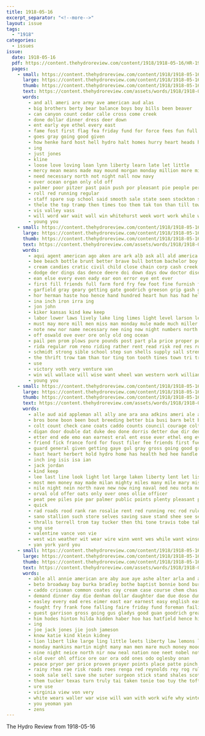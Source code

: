 ```yaml
---
title: 1918-05-16
excerpt_separator: "<!--more-->"
layout: issue
tags:
  - "1918"
categories:
  - issues
issue:
  date: 1918-05-16
  pdf: https://content.thehydroreview.com/content/1918/1918-05-16/HR-1918-05-16.pdf
  pages:
    - small: https://content.thehydroreview.com/content/1918/1918-05-16/small/HR-1918-05-16-01.jpg
      large: https://content.thehydroreview.com/content/1918/1918-05-16/large/HR-1918-05-16-01.jpg
      thumb: https://content.thehydroreview.com/content/1918/1918-05-16/thumbnails/HR-1918-05-16-01.jpg
      text: https://content.thehydroreview.com/assets/words/1918/1918-05-16/HR-1918-05-16-01.txt
      words:
        - and all ameri are army ave american aud alas
        - big brothers berty bear balance boys boy bills been beaver
        - can canyon count cedar calle cross come creek
        - done dollar dinner dress deer down
        - ent early eye ethel every east
        - fame fost first flag fea friday fund for force fees fun full fon
        - goes gray going good given
        - how henke hard host hell hydro halt homes hurry heart heads husbands hopewell high hon holiday hold has
        - ing
        - just jones
        - kline
        - loose love loving loan lynn liberty learn late let little
        - mercy mean means made may mound morgan monday million more might most
        - need necessary north not night nall now navy
        - over ocean organ only old off
        - palmer poor pitzer past pain push por pleasant pie people per promise postal
        - roll red running regular
        - staff spare sup school said smooth sale state seen stockton sand saturday search share side scot supper scott seven
        - thele the top tramp then times too them tak ton than till towns terrell
        - vis valley vass
        - will word war wait wall win whitehurst week wort work while was want with
        - young you
    - small: https://content.thehydroreview.com/content/1918/1918-05-16/small/HR-1918-05-16-02.jpg
      large: https://content.thehydroreview.com/content/1918/1918-05-16/large/HR-1918-05-16-02.jpg
      thumb: https://content.thehydroreview.com/content/1918/1918-05-16/thumbnails/HR-1918-05-16-02.jpg
      text: https://content.thehydroreview.com/assets/words/1918/1918-05-16/HR-1918-05-16-02.txt
      words:
        - aqui agent american ago aken are ark alb ask all ald america and
        - bee beach bottle brunt better brave bull bottom bachelor boy big box bale bonds best brand border bay begin bridge but bould baldwin buy boys been bulls bel bar business
        - cream candies cratic civil child close chain corp cash creek cold county cane cobb counts change company clee coast carr candy choice case cot came can care cha cross caddo comfort canon
        - dodge der dings das dence deere doi down days dow doctor dise drill done dietz day dumpit davidson drum
        - ean else every even eady ear eon error eye ent ever
        - first fill friends full farm ford fry few foot fine furnish fin flag fuel fresh freshman florida for faith from fort farms
        - garfield gray geary getting gate goodrich greeson grip gash gibb grade gear going griffin gang given good gen
        - hor herman haste hoo hence hand hundred heart hun has had held har heres halls hail hay hereford her hoover high harrow hydro house home how hose hot horn
        - ina inch iron irra ing
        - jon john
        - kiker kansas kind kew keep
        - labor lower laws lively lake ling limes light level larson lean let lion lent lister line long los lack lay like lor little
        - must may more mill men miss man monday mule made much miller money morning mean miles mcadoo murray mower mighty
        - note new nor name necessary nee ning now night numbers north nice not
        - off oswald ove over ore only old ong ocean
        - pail pen prom plows pure pounds post part pla price proper pound perfect president place pride per pull plant public pray power pass
        - rida regular rom reno riding rather rent read risk red res row rates rine room ren river
        - schmidt strong sible school step sun shells supply sall strength sur sup such surprise summer shape see spring states seeds saturday service special sue sal sale self store star save sugar style say small smooth second son sunday shanks sone sare sine she show shake sow
        - the thrift trow tam than tor ting ton tooth tines town tri truly ted then trial thi
        - use
        - victory voth very venture van
        - win wil wallace will wise want wheel wan western work willian wheat went while wide words wach winter wai word woodrow wilson wonders way war with wish wisely wagon winsor well was world
        - young you
    - small: https://content.thehydroreview.com/content/1918/1918-05-16/small/HR-1918-05-16-03.jpg
      large: https://content.thehydroreview.com/content/1918/1918-05-16/large/HR-1918-05-16-03.jpg
      thumb: https://content.thehydroreview.com/content/1918/1918-05-16/thumbnails/HR-1918-05-16-03.jpg
      text: https://content.thehydroreview.com/assets/words/1918/1918-05-16/HR-1918-05-16-03.txt
      words:
        - alle aud aid appleman all ally ane ara ana adkins ameri ale and ask arp are ath
        - bros bone boon been bout breeding better bia busi barn belt bet brilliant bowie bottle ball bee buckmaster base bethel business but bis bas brother bau big brace bulls body boss black best bixler boys buy breed
        - colt count check cane coats caddo counts council courage colts connie camp county clark carrier claridge calle common caller carry chas cale cross clapp crowe care case coil crea came come city
        - digan door double dat duke deo done dorris detter due dir denton down dickey dunn doubt
        - etter end ede emo ean earnest eral ent esse ever ethel eng every
        - friend fick france ford for foust filer fee friends first fuel fight fort flesh fies fulton from fellows frie famous fine fall freely fair fast far former fly flies
        - guard general given getting gaye gul gray gross going good grain gust gun gelling guetta gladys gor goats greenway
        - hast heart herbert hold hydro home has health hed hee handle him hinton hand har hon heads hould hunts hey held house hafer hazel hake half hopewell
        - inch ing isis isa ian
        - jack jordan
        - kind keep
        - lee last line look light lot large laken liberty lent let lis leva lan life loan lord largo
        - most men money may made milan mighty miles many mile mary miss mike much master mye murrel mealy more mich monday mare
        - nile night nein north nave new now ning naval ned neu nota not
        - orval old offer oats only over ones ollie officer
        - peat pee piles pie par palmer public points plenty pleasant payment pack price pha pure per puri pair proven patt proud pope plese present pitzer punch people
        - quick
        - rad roads rood rank ran rosalie rent red running rec rod rule rall rouen rey reen
        - sano stallion such store selves saving save stand shee see set son saba suits supply screen season seed sells stock sham size service swartzendruber sar shall sea stage suite styles sin suit saa special share sow single sly scott saturday spring send school sue south supper
        - thralls terrell trom tay tucker then thi tone travis tobe taken tale them thet tory trial tol tae thing tor than texas tron tena the tei talkington ton tho toe tie
        - ung use
        - valentine vance von vie
        - west win weather wit wear wire winn went wes while want winsor woolen week winter weight wan wane won war weeks wilt wind woods welt with well way weil will wife was
        - yan york yard you
    - small: https://content.thehydroreview.com/content/1918/1918-05-16/small/HR-1918-05-16-04.jpg
      large: https://content.thehydroreview.com/content/1918/1918-05-16/large/HR-1918-05-16-04.jpg
      thumb: https://content.thehydroreview.com/content/1918/1918-05-16/thumbnails/HR-1918-05-16-04.jpg
      text: https://content.thehydroreview.com/assets/words/1918/1918-05-16/HR-1918-05-16-04.txt
      words:
        - able all annie american are aby aue aye ashe alter arla and age anne allen amen arthur ath ante aid
        - beto broadway bay burka bradley bothe baptist bonnie bond burkhalter bale bis beams bore but branch brought ben began boni been bal bee bone body burk buy blader bus bonds black bottle both best
        - caddo crissman common coates cay cream case course chem chas church cure cox city colts crawford col canes cross cardi che care court come company car clase comes clyde colt carl con county cate cera
        - demand dinner day die denham dollar daughter dae due dose dumas doc days
        - easley every ead eres eimer east ear earnest easy english eastern
        - fought fry frank fone falling faire friday fund foreman failing figures fine fore first famous fath far fan fever fier fight from for farmer few fellow
        - guest garrison gross going gus gladys good guan goodrich gream gordon gave gustafson gute general gone
        - him hodes hinton hilda hidden haber hoo has hatfield hence hill hair had hard hee hydro how head hope hale heard henke hone health hay helen high her hola home
        - ing
        - joe jack jones jie josh jameson
        - know katie kind klein kidney
        - lion libert like large ling little leets liberty law lemons lish long league
        - monday mankins martin might many man men mare much money mood miss more mankin morning milk model mile made mantel mule mean mealy may mountain mal makel morris miles miller
        - nine night neice north nir now neal nation noe neet nobel not near
        - old over ohl office ore oar ora odd ones odo oglesby onan
        - peace pryor per price proven prayer points place patte pinch public pha part palit primrose post people pretty
        - rainy rhea rae risk roads roes renga red reynolds rey rog rule richert rape rough rao res run rock ridge
        - sook sale sell save she suter surgeon stick stand shales scott side soi stops season store sales sieg sunday standard swell see second sund sick sam sim shanks solid sylvester storm sat son south strength school service sera sand simmons stamps serena stuff ser schoo soc
        - them tucker texas turn truly tai taken tonie too tuy the toft toe track ton times tie test tell tine thon ten treat thing tittle tee thad teel
        - ure use
        - virginia view von very
        - white wears waller war wise will wan with work wife why winter walter week world waste wine worn well was wal wyatt while
        - you yeoman yan
        - zens
---
```


The Hydro Review from 1918-05-16

<!--more-->

